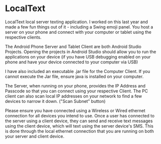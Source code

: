 # LocalText
LocalText local server texting application. 
I worked on this last year and made a few fun things out of it - including a Swing emoji panel. 
You host a server on your phone and connect with your computer or tablet using the respective clients.

The Android Phone Server and Tablet Client are both Android Studio Projects. Opening the projects in Android Studio should allow you
to run the applications on your device 
(if you have USB debugging enabled on your phone and have your device connected to your computer via USB)

I have also included an executable .jar file for the Computer Client. If you cannot execute the Jar file,
ensure java is installed on your computer.

The Server, when running on your phone, provides the IP Address and Passcode so that you can connect using your respective Client.
The PC client can also scan local IP addresses on your network to find a few devices to narrow it down. ("Scan Subnet" button)

Please ensure you have connected using a Wireless or Wired ethernet connection for all devices you intend to use.
Once a user has connected to the server using a client device, they can send and receive text messages using the client device, which will text using the server device's SMS. This is done through the local ethernet connection that you are running on both your server and client device. 
